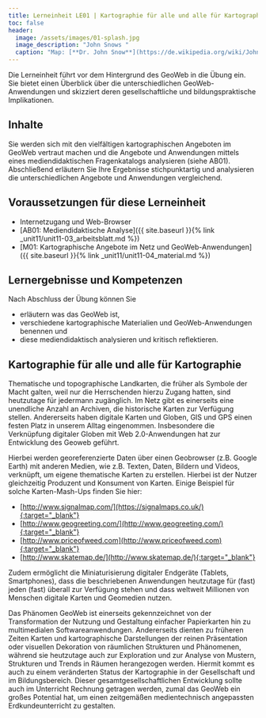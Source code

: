 ```yaml
---
title: Lerneinheit LE01 | Kartographie für alle und alle für Kartographie
toc: false
header:
  image: /assets/images/01-splash.jpg
  image_description: "John Snows "
  caption: "Map: [**Dr. John Snow**](https://de.wikipedia.org/wiki/John_Snow_(Mediziner)) [Wellcome Library via wikimedia](https://w.wiki/QtV)"
---
```


Die Lerneinheit führt vor dem Hintergrund des GeoWeb in die Übung ein. Sie bietet einen Überblick über die unterschiedlichen GeoWeb-Anwendungen und skizziert deren gesellschaftliche und bildungspraktische Implikationen.

## Inhalte

Sie werden sich mit den vielfältigen kartographischen Angeboten im GeoWeb vertraut machen und die Angebote und Anwendungen mittels eines mediendidaktischen Fragenkatalogs analysieren (siehe AB01). Abschließend erläutern Sie Ihre Ergebnisse stichpunktartig und analysieren die unterschiedlichen Angebote und Anwendungen vergleichend.

## Voraussetzungen für diese Lerneinheit

  * Internetzugang und Web-Browser
  * [AB01: Mediendidaktische Analyse]({{ site.baseurl }}{% link _unit11/unit11-03_arbeitsblatt.md %})
  * [M01: Kartographische Angebote im Netz und GeoWeb-Anwendungen]({{ site.baseurl }}{% link _unit11/unit11-04_material.md %})
  
## Lernergebnisse und Kompetenzen

Nach Abschluss der Übung können Sie

  * erläutern was das GeoWeb ist,
  * verschiedene kartographische Materialien und GeoWeb-Anwendungen benennen und
  * diese mediendidaktisch analysieren und kritisch reflektieren.

## Kartographie für alle und alle für Kartographie

Thematische und topographische Landkarten, die früher als Symbole der Macht galten, weil nur die Herrschenden hierzu Zugang hatten, sind heutzutage für jedermann zugänglich. Im Netz gibt es einerseits eine unendliche Anzahl an Archiven, die historische Karten zur Verfügung stellen. Andererseits haben digitale Karten und Globen, GIS und GPS einen festen Platz in unserem Alltag eingenommen. Insbesondere die Verknüpfung digitaler Globen mit Web 2.0-Anwendungen hat zur Entwicklung des Geoweb geführt.

Hierbei werden georeferenzierte Daten über einen Geobrowser (z.B. Google Earth) mit anderen Medien, wie z.B. Texten, Daten, Bildern und Videos, verknüpft, um eigene thematische Karten zu erstellen. Hierbei ist der Nutzer gleichzeitig Produzent und Konsument von Karten. Einige Beispiel für solche Karten-Mash-Ups finden Sie hier: 

  * [http://www.signalmap.com/](https://signalmaps.co.uk/){:target="_blank"}
  * [http://www.geogreeting.com/](http://www.geogreeting.com/){:target="_blank"}
  * [http://www.priceofweed.com](http://www.priceofweed.com){:target="_blank"}
  * [http://www.skatemap.de/](http://www.skatemap.de/){:target="_blank"}

 Zudem ermöglicht die Miniaturisierung digitaler Endgeräte (Tablets, Smartphones), dass die beschriebenen Anwendungen heutzutage für (fast) jeden (fast) überall zur Verfügung stehen und dass weltweit Millionen von Menschen digitale Karten und Geomedien nutzen.

Das Phänomen GeoWeb ist einerseits gekennzeichnet von der Transformation der Nutzung und Gestaltung einfacher Papierkarten hin zu multimedialen Softwareanwendungen. Andererseits dienten zu früheren Zeiten Karten und kartographische Darstellungen der reinen Präsentation oder visuellen Dekoration von räumlichen Strukturen und Phänomenen, während sie heutzutage auch zur Exploration und zur Analyse von Mustern, Strukturen und Trends in Räumen herangezogen werden. Hiermit kommt es auch zu einem veränderten Status der Kartographie in der Gesellschaft und im Bildungsbereich. Dieser gesamtgesellschaftlichen Entwicklung sollte auch im Unterricht Rechnung getragen werden, zumal das GeoWeb ein großes Potential hat, um einen zeitgemäßen medientechnisch angepassten Erdkundeunterricht zu gestalten. 